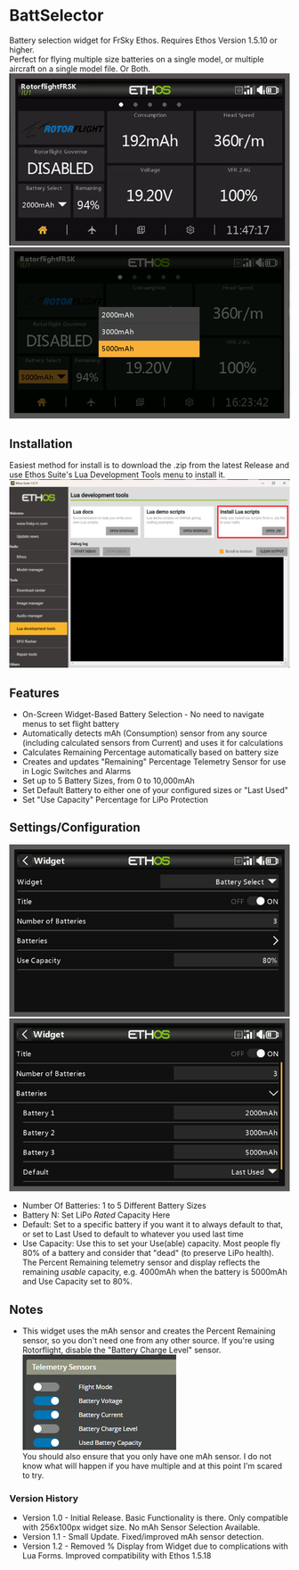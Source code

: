 # BattSelector
Battery selection widget for FrSky Ethos.  Requires Ethos Version 1.5.10 or higher.<br>
Perfect for flying multiple size batteries on a single model, or multiple aircraft on a single model file. Or Both.
![](https://github.com/BladeScraper-Designs/Ethos_BattSelector/blob/main/img/Demo.gif?raw=true)
![](https://github.com/BladeScraper-Designs/Ethos_BattSelector/blob/main/img/Select.png?raw=true)

## Installation
Easiest method for install is to download the .zip from the latest Release and use Ethos Suite's Lua Development Tools menu to install it.<br>
![](https://github.com/BladeScraper-Designs/Ethos_BattSelector/blob/main/img/Installer.png?raw=true)

## Features
  - On-Screen Widget-Based Battery Selection - No need to navigate menus to set flight battery<br>
  - Automatically detects mAh (Consumption) sensor from any source (including calculated sensors from Current) and uses it for calculations
  - Calculates Remaining Percentage automatically based on battery size<br>
  - Creates and updates "Remaining" Percentage Telemetry Sensor for use in Logic Switches and Alarms<br>
  - Set up to 5 Battery Sizes, from 0 to 10,000mAh<br>
  - Set Default Battery to either one of your configured sizes or "Last Used"<br>
  - Set "Use Capacity" Percentage for LiPo Protection


## Settings/Configuration
![](https://github.com/BladeScraper-Designs/Ethos_BattSelector/blob/main/img/Configure.png?raw=true)
![](https://github.com/BladeScraper-Designs/Ethos_BattSelector/blob/main/img/Configure%20Batteries.png?raw=true)
  - Number Of Batteries: 1 to 5 Different Battery Sizes<br>
  - Battery N: Set LiPo _Rated_ Capacity Here<br>
  - Default: Set to a specific battery if you want it to always default to that, or set to Last Used to default to whatever you used last time<br>
  - Use Capacity: Use this to set your Use(able) capacity.  Most people fly 80% of a battery and consider that "dead" (to preserve LiPo health).  The Percent Remaining telemetry sensor and display reflects the remaining _usable_ capacity, e.g. 4000mAh when the battery is 5000mAh and Use Capacity set to 80%.

## Notes
  - This widget uses the mAh sensor and creates the Percent Remaining sensor, so you don't need one from any other source. If you're using Rotorflight, disable the "Battery Charge Level" sensor.<br>
  ![](https://github.com/BladeScraper-Designs/Ethos_BattSelector/blob/main/img/RotorflightFuel.png?raw=true)<br>
  You should also ensure that you only have one mAh sensor.  I do not know what will happen if you have multiple and at this point I'm scared to try.
  

### Version History
  - Version 1.0 - Initial Release.  Basic Functionality is there.  Only compatible with 256x100px widget size.  No mAh Sensor Selection Available.
  - Version 1.1 - Small Update.  Fixed/improved mAh sensor detection.
  - Version 1.2 - Removed % Display from Widget due to complications with Lua Forms.  Improved compatibility with Ethos 1.5.18
